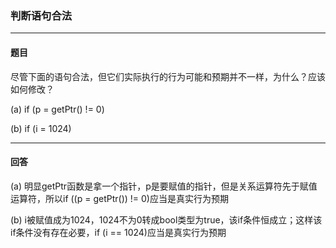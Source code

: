 ### 判断语句合法
***
#### 题目

尽管下面的语句合法，但它们实际执行的行为可能和预期并不一样，为什么？应该如何修改？  

(a) if (p = getPtr() != 0)  

(b) if (i = 1024)

***
#### 回答

(a) 明显getPtr函数是拿一个指针，p是要赋值的指针，但是关系运算符先于赋值运算符，所以if ((p = getPtr()) != 0)应当是真实行为预期  

(b) i被赋值成为1024，1024不为0转成bool类型为true，该if条件恒成立；这样该if条件没有存在必要，if (i == 1024)应当是真实行为预期